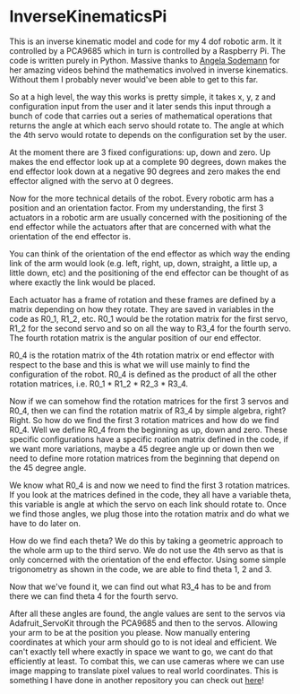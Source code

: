 # InverseKinematicsPi
This is an inverse kinematic model and code for my 4 dof robotic arm. It it controlled by a PCA9685 which in turn is controlled by a Raspberry Pi. The code is written purely in Python. Massive thanks to [Angela Sodemann](https://www.youtube.com/user/asodemann3) for her amazing videos behind the mathematics involved in inverse kinematics. Without them I probably never would've been able to get to this far. 

So at a high level, the way this works is pretty simple, it takes x, y, z and configuration input from the user and it later sends this input through a bunch of code that carries out a series of mathematical operations that returns the angle at which each servo should rotate to. The angle at which the 4th servo would rotate to depends on the configuration set by the user. 

At the moment there are 3 fixed configurations: up, down and zero. Up makes the end effector look up at a complete 90 degrees, down makes the end effector look down at a negative 90 degrees and zero makes the end effector aligned with the servo at 0 degrees. 

Now for the more technical details of the robot. Every robotic arm has a position and an orientation factor. From my understanding, the first 3 actuators in a robotic arm are usually concerned with the positioning of the end effector while the actuators after that are concerned with what the orientation of the end effector is. 

You can think of the orientation of the end effector as which way the ending link of the arm would look (e.g. left, right, up, down, straight, a little up, a little down, etc) and the positioning of the end effector can be thought of as where exactly the link would be placed. 

Each actuator has a frame of rotation and these frames are defined by a matrix depending on how they rotate. They are saved in variables in the code as R0_1, R1_2, etc. R0_1 would be the rotation matrix for the first servo, R1_2 for the second servo and so on all the way to R3_4 for the fourth servo. The fourth rotation matrix is the angular position of our end effector.

R0_4 is the rotation matrix of the 4th rotation matrix or end effector with respect to the base and this is what we will use mainly to find the configuration of the robot. R0_4 is defined as the product of all the other rotation matrices, i.e. R0_1 * R1_2 * R2_3 * R3_4. 

Now if we can somehow find the rotation matrices for the first 3 servos and R0_4, then we can find the rotation matrix of R3_4 by simple algebra, right? Right. So how do we find the first 3 rotation matrices and how do we find R0_4. Well we define R0_4 from the beginning as up, down and zero. These specific configurations have a specific roation matrix defined in the code, if we want more variations, maybe a 45 degree angle up or down then we need to define more rotation matrices from the beginning that depend on the 45 degree angle. 

We know what R0_4 is and now we need to find the first 3 rotation matrices. If you look at the matrices defined in the code, they all have a variable theta, this variable is angle at which the servo on each link should rotate to. Once we find those angles, we plug those into the rotation matrix and do what we have to do later on. 

How do we find each theta? We do this by taking a geometric approach to the whole arm up to the third servo. We do not use the 4th servo as that is only concerned with the orientation of the end effector. Using some simple trigonometry as shown in the code, we are able to find theta 1, 2 and 3.

Now that we've found it, we can find out what R3_4 has to be and from there we can find theta 4 for the fourth servo. 

After all these angles are found, the angle values are sent to the servos via Adafruit_ServoKit through the PCA9685 and then to the servos. Allowing your arm to be at the position you please. Now manually entering coordinates at which your arm should go to is not ideal and efficient. We can't exactly tell where exactly in space we want to go, we cant do that efficiently at least. To combat this, we can use cameras where we can use image mapping to translate pixel values to real world coordinates. This is something I have done in another repository you can check out [here](https://github.com/Vulcan758/Rover)!

